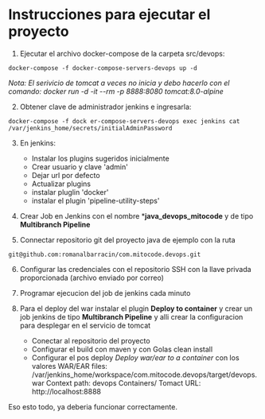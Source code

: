 # Instrucciones para ejecutar el proyecto



1. Ejecutar el archivo docker-compose de la carpeta src/devops:
```
docker-compose -f docker-compose-servers-devops up -d
```
_Nota: El serivicio de tomcat a veces no inicia y debo hacerlo con el comando: docker run -d -it --rm -p 8888:8080 tomcat:8.0-alpine_ 

2. Obtener clave de administrador jenkins e ingresarla:
```
docker-compose -f dock er-compose-servers-devops exec jenkins cat /var/jenkins_home/secrets/initialAdminPassword
```
3. En jenkins:
	- Instalar los plugins sugeridos inicialmente
	- Crear usuario y clave 'admin'
	- Dejar url por defecto
	- Actualizar plugins
	- instalar pluglin 'docker'
	- instalar el plugin 'pipeline-utility-steps'

4. Crear Job en Jenkins con el nombre ***java_devops_mitocode** y de tipo **Multibranch Pipeline**

5. Connectar repositorio git del proyecto java de ejemplo con la ruta
```
git@github.com:romanalbarracin/com.mitocode.devops.git
```
6. Configurar las credenciales con el repositorio SSH con la llave privada proporcionada (archivo enviado por correo)

7. Programar ejecucion del job de jenkins cada minuto

8. Para el deploy del war instalar el plugin **Deploy to container** y crear un job jenkins de tipo **Multibranch Pipeline** y alli crear la configuracion para desplegar en el servicio de tomcat

	- Conectar al repositorio del proyecto
	- Configurar el build con maven y con Golas clean install
	- Configurar el pos deploy *Deploy war/ear to a container* con los valores
		WAR/EAR files: /var/jenkins_home/workspace/com.mitocode.devops/target/devops.war
		Context path: devops
		Containers/ Tomact URL: http://localhost:8888


Eso esto todo, ya deberia funcionar correctamente.


